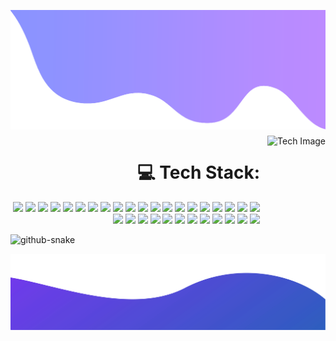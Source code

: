 <!-- ![alt text](./top.svg)
<img src="banner_github.png" alt="GitHub Banner" width="100%" /> -->

<div style="position: relative; width: 100%; margin: auto;">
  <!-- ภาพวิวด้านล่าง -->
  <img src="./top3.png" 
       style="position: absolute; z-index 1;">

  <!-- คลื่นด้านบน (ใช้เฉพาะคลื่น มองทะลุได้ส่วนอื่น) -->
  <img src="./top2.png" 
       style="
         position: absolute;
         z-index: 2;
         opacity: 1;
       ">
</div>





# Hello World!, I'm commers, a Thailand Web Developer 👋🏼:
🛜 currently working on my own [webpage](https://www.tobiasmeyhoefer.de)<br>👨🏼‍🎓 studying Computer engineering at chiangmai university<br>👨🏼‍💻 working as a codeapp ltd co. 2024 <br>🎬 just started out with my youtube channel <i>commers</i>



<!-- <img align="right" height="300" wide="300" src="https://i.imgflip.com/65efzo.gif"  /> -->
<div style="display: flex; align-items: flex-start; gap: 12px; flex-wrap: nowrap; width: 100%;">
  <!-- ฝั่งซ้าย: Tech Stack -->
  <div style="flex: 1; text-align: right;">
    <h1>💻 Tech Stack:</h1>
    <p>
      <img src="https://img.shields.io/badge/typescript-%23007ACC.svg?style=for-the-badge&logo=typescript&logoColor=white">
      <img src="https://img.shields.io/badge/swift-F54A2A?style=for-the-badge&logo=swift&logoColor=white">
      <img src="https://img.shields.io/badge/c%23-%23239120.svg?style=for-the-badge&logo=csharp&logoColor=white">
      <img src="https://img.shields.io/badge/css3-%231572B6.svg?style=for-the-badge&logo=css3&logoColor=white">
      <img src="https://img.shields.io/badge/java-%23ED8B00.svg?style=for-the-badge&logo=openjdk&logoColor=white">
      <img src="https://img.shields.io/badge/html5-%23E34F26.svg?style=for-the-badge&logo=html5&logoColor=white">
      <img src="https://img.shields.io/badge/-GraphQL-E10098?style=for-the-badge&logo=graphql&logoColor=white">
      <img src="https://img.shields.io/badge/PowerShell-%235391FE.svg?style=for-the-badge&logo=powershell&logoColor=white">
      <img src="https://img.shields.io/badge/vercel-%23000000.svg?style=for-the-badge&logo=vercel&logoColor=white">
      <img src="https://img.shields.io/badge/AWS-%23FF9900.svg?style=for-the-badge&logo=amazon-aws&logoColor=white">
      <img src="https://img.shields.io/badge/GoogleCloud-%234285F4.svg?style=for-the-badge&logo=google-cloud&logoColor=white">
      <img src="https://img.shields.io/badge/angular-%23DD0031.svg?style=for-the-badge&logo=angular&logoColor=white">
      <img src="https://img.shields.io/badge/.NET-5C2D91?style=for-the-badge&logo=.net&logoColor=white">
      <img src="https://img.shields.io/badge/express.js-%23404d59.svg?style=for-the-badge&logo=express&logoColor=%2361DAFB">
      <img src="https://img.shields.io/badge/Electron-191970?style=for-the-badge&logo=Electron&logoColor=white">
      <img src="https://img.shields.io/badge/Next-black?style=for-the-badge&logo=next.js&logoColor=white">
      <img src="https://img.shields.io/badge/node.js-6DA55F?style=for-the-badge&logo=node.js&logoColor=white">
      <img src="https://img.shields.io/badge/redux-%23593d88.svg?style=for-the-badge&logo=redux&logoColor=white">
      <img src="https://img.shields.io/badge/react-%2320232a.svg?style=for-the-badge&logo=react&logoColor=%2361DAFB">
      <img src="https://img.shields.io/badge/vite-%23646CFF.svg?style=for-the-badge&logo=vite&logoColor=white">
      <img src="https://img.shields.io/badge/tailwindcss-%2338B2AC.svg?style=for-the-badge&logo=tailwind-css&logoColor=white">
      <img src="https://img.shields.io/badge/SASS-hotpink.svg?style=for-the-badge&logo=SASS&logoColor=white">
      <img src="https://img.shields.io/badge/nginx-%23009639.svg?style=for-the-badge&logo=nginx&logoColor=white">
      <img src="https://img.shields.io/badge/figma-%23F24E1E.svg?style=for-the-badge&logo=figma&logoColor=white">
      <img src="https://img.shields.io/badge/Framer-black?style=for-the-badge&logo=framer&logoColor=blue">
      <img src="https://img.shields.io/badge/Microsoft%20SQL%20Server-CC2927?style=for-the-badge&logo=microsoft%20sql%20server&logoColor=white">
      <img src="https://img.shields.io/badge/MongoDB-%234ea94b.svg?style=for-the-badge&logo=mongodb&logoColor=white">
      <img src="https://img.shields.io/badge/postgres-%23316192.svg?style=for-the-badge&logo=postgresql&logoColor=white">
      <img src="https://img.shields.io/badge/Firebase-039BE5?style=for-the-badge&logo=Firebase&logoColor=white">
      <img src="https://img.shields.io/badge/Adobe%20Audition-9999FF.svg?style=for-the-badge&logo=Adobe%20Audition&logoColor=white">
      <img src="https://img.shields.io/badge/adobe%20photoshop-%2331A8FF.svg?style=for-the-badge&logo=adobe%20photoshop&logoColor=white">
      <img src="https://img.shields.io/badge/Notion-%23000000.svg?style=for-the-badge&logo=notion&logoColor=white">
    </p>
  </div>

  <!-- ฝั่งขวา: รูปภาพ -->
  <div style="flex-shrink: 0;">
    <img height="150" src="https://media1.giphy.com/media/v1.Y2lkPTc5MGI3NjExcjMxYnlwejAyY3d1ejM2NnhobXBhc2FjaWs5a3VlYzZ1ajd1bTJvbCZlcD12MV9pbnRlcm5hbF9naWZfYnlfaWQmY3Q9Zw/tgFEc3UjgE14TJa7TC/giphy.gif" alt="Tech Image">
  </div>
</div>



<picture>
  <source media="(prefers-color-scheme: dark)" srcset="https://raw.githubusercontent.com/tobiasmeyhoefer/tobiasmeyhoefer/output/github-snake-dark.svg" />
  <source media="(prefers-color-scheme: light)" srcset="https://raw.githubusercontent.com/tobiasmeyhoefer/tobiasmeyhoefer/output/github-snake.svg" />
  <img alt="github-snake" src="https://raw.githubusercontent.com/tobiasmeyhoefer/tobiasmeyhoefer/output/github-snake.svg" />
</picture>

![alt text](./bottom.svg)